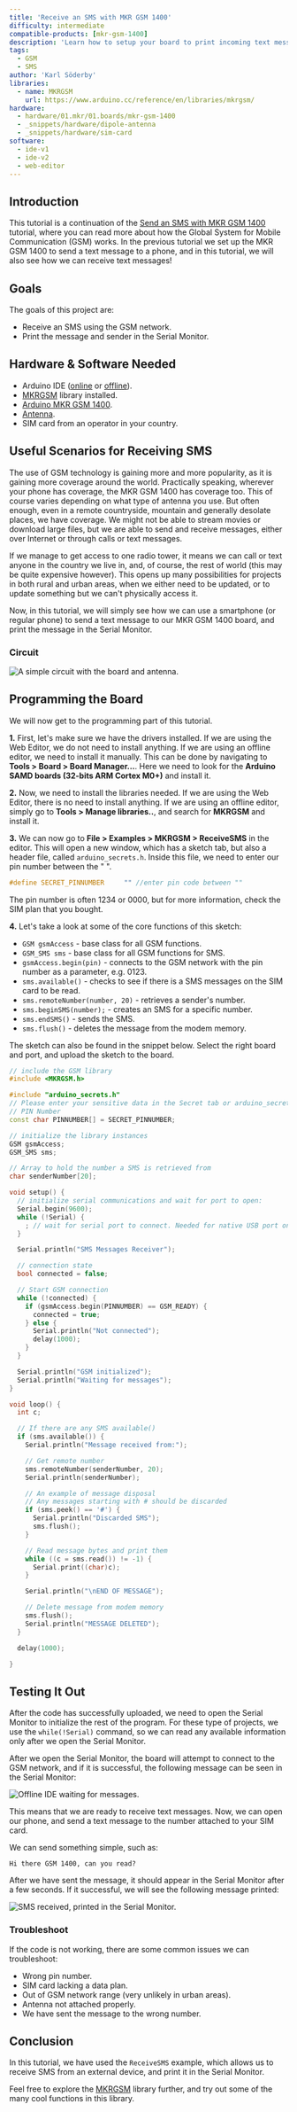```yaml
---
title: 'Receive an SMS with MKR GSM 1400'
difficulty: intermediate
compatible-products: [mkr-gsm-1400]
description: 'Learn how to setup your board to print incoming text messages in the Serial Monitor.'
tags:
  - GSM
  - SMS
author: 'Karl Söderby'
libraries:
  - name: MKRGSM
    url: https://www.arduino.cc/reference/en/libraries/mkrgsm/
hardware:
  - hardware/01.mkr/01.boards/mkr-gsm-1400
  - _snippets/hardware/dipole-antenna
  - _snippets/hardware/sim-card
software:
  - ide-v1
  - ide-v2
  - web-editor
---
```


## Introduction

This tutorial is a continuation of the [Send an SMS with MKR GSM 1400](/tutorials/mkr-gsm-1400/gsm-send-sms) tutorial, where you can read more about how the Global System for Mobile Communication (GSM) works. In the previous tutorial we set up the MKR GSM 1400 to send a text message to a phone, and in this tutorial, we will also see how we can receive text messages!

## Goals

The goals of this project are:

- Receive an SMS using the GSM network.
- Print the message and sender in the Serial Monitor.

## Hardware & Software Needed

- Arduino IDE ([online](https://create.arduino.cc/) or [offline](https://www.arduino.cc/en/main/software)).
- [MKRGSM](https://www.arduino.cc/en/Reference/GSM) library installed.
- [Arduino MKR GSM 1400](https://store.arduino.cc/mkr-gsm-1400).
- [Antenna](https://store.arduino.cc/antenna).
- SIM card from an operator in your country.

## Useful Scenarios for Receiving SMS

The use of GSM technology is gaining more and more popularity, as it is gaining more coverage around the world. Practically speaking, wherever your phone has coverage, the MKR GSM 1400 has coverage too. This of course varies depending on what type of antenna you use. But often enough, even in a remote countryside, mountain and generally desolate places, we have coverage. We might not be able to stream movies or download large files, but we are able to send and receive messages, either over Internet or through calls or text messages.

If we manage to get access to one radio tower, it means we can call or text anyone in the country we live in, and, of course, the rest of world (this may be quite expensive however). This opens up many possibilities for projects in both rural and urban areas, when we either need to be updated, or to update something but we can't physically access it.

Now, in this tutorial, we will simply see how we can use a smartphone (or regular phone) to send a text message to our MKR GSM 1400 board, and print the message in the Serial Monitor.

### Circuit

![A simple circuit with the board and antenna.](assets/MKRGSM_T4_IMG01.png)

## Programming the Board

We will now get to the programming part of this tutorial.

**1.** First, let's make sure we have the drivers installed. If we are using the Web Editor, we do not need to install anything. If we are using an offline editor, we need to install it manually. This can be done by navigating to **Tools > Board > Board Manager...**. Here we need to look for the **Arduino SAMD boards (32-bits ARM Cortex M0+)** and install it.

**2.** Now, we need to install the libraries needed. If we are using the Web Editor, there is no need to install anything. If we are using an offline editor, simply go to **Tools > Manage libraries..**, and search for **MKRGSM** and install it.

**3.** We can now go to **File > Examples > MKRGSM > ReceiveSMS** in the editor. This will open a new window, which has a sketch tab, but also a header file, called `arduino_secrets.h`. Inside this file, we need to enter our pin number between the " ".

```cpp
#define SECRET_PINNUMBER     "" //enter pin code between ""
```

The pin number is often 1234 or 0000, but for more information, check the SIM plan that you bought.

**4.** Let's take a look at some of the core functions of this sketch:

- `GSM gsmAccess` - base class for all GSM functions.
- `GSM_SMS sms` - base class for all GSM functions for SMS.
- `gsmAccess.begin(pin)` - connects to the GSM network with the pin number as a parameter, e.g. 0123.
- `sms.available()` - checks to see if there is a SMS messages on the SIM card to be read.
- `sms.remoteNumber(number, 20)` - retrieves a sender's number.
- `sms.beginSMS(number);` - creates an SMS for a specific number.
- `sms.endSMS()` - sends the SMS.
- `sms.flush()` - deletes the message from the modem memory.

The sketch can also be found in the snippet below. Select the right board and port, and upload the sketch to the board.

```cpp
// include the GSM library
#include <MKRGSM.h>

#include "arduino_secrets.h"
// Please enter your sensitive data in the Secret tab or arduino_secrets.h
// PIN Number
const char PINNUMBER[] = SECRET_PINNUMBER;

// initialize the library instances
GSM gsmAccess;
GSM_SMS sms;

// Array to hold the number a SMS is retrieved from
char senderNumber[20];

void setup() {
  // initialize serial communications and wait for port to open:
  Serial.begin(9600);
  while (!Serial) {
    ; // wait for serial port to connect. Needed for native USB port only
  }

  Serial.println("SMS Messages Receiver");

  // connection state
  bool connected = false;

  // Start GSM connection
  while (!connected) {
    if (gsmAccess.begin(PINNUMBER) == GSM_READY) {
      connected = true;
    } else {
      Serial.println("Not connected");
      delay(1000);
    }
  }

  Serial.println("GSM initialized");
  Serial.println("Waiting for messages");
}

void loop() {
  int c;

  // If there are any SMS available()
  if (sms.available()) {
    Serial.println("Message received from:");

    // Get remote number
    sms.remoteNumber(senderNumber, 20);
    Serial.println(senderNumber);

    // An example of message disposal
    // Any messages starting with # should be discarded
    if (sms.peek() == '#') {
      Serial.println("Discarded SMS");
      sms.flush();
    }

    // Read message bytes and print them
    while ((c = sms.read()) != -1) {
      Serial.print((char)c);
    }

    Serial.println("\nEND OF MESSAGE");

    // Delete message from modem memory
    sms.flush();
    Serial.println("MESSAGE DELETED");
  }

  delay(1000);

}
```

## Testing It Out

After the code has successfully uploaded, we need to open the Serial Monitor to initialize the rest of the program. For these type of projects, we use the `while(!Serial)` command, so we can read any available information only after we open the Serial Monitor.

After we open the Serial Monitor, the board will attempt to connect to the GSM network, and if it is successful, the following message can be seen in the Serial Monitor:

![Offline IDE waiting for messages.](assets/MKRGSM_T4_IMG02.png)

This means that we are ready to receive text messages. Now, we can open our phone, and send a text message to the number attached to your SIM card.

We can send something simple, such as:

```
Hi there GSM 1400, can you read?
```

After we have sent the message, it should appear in the Serial Monitor after a few seconds. If it successful, we will see the following message printed:

![SMS received, printed in the Serial Monitor.](assets/MKRGSM_T4_IMG03.png)

### Troubleshoot

If the code is not working, there are some common issues we can troubleshoot:

- Wrong pin number.
- SIM card lacking a data plan.
- Out of GSM network range (very unlikely in urban areas).
- Antenna not attached properly.
- We have sent the message to the wrong number.

## Conclusion

In this tutorial, we have used the `ReceiveSMS` example, which allows us to receive SMS from an external device, and print it in the Serial Monitor.

Feel free to explore the [MKRGSM](https://www.arduino.cc/en/Reference/GSM) library further, and try out some of the many cool functions in this library.

